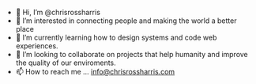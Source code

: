 - 👋 Hi, I’m @chrisrossharris
- 👀 I’m interested in connecting people and making the world a better place
- 🌱 I’m currently learning how to design systems and code web experiences.
- 💞️ I’m looking to collaborate on projects that help humanity and improve the quality of our enviroments.
- 📫 How to reach me ... info@chrisrossharris.com

<!---
chrisrossharris/chrisrossharris is a ✨ special ✨ repository because its `README.md` (this file) appears on your GitHub profile.
You can click the Preview link to take a look at your changes.
--->
